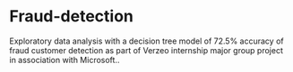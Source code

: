 # Fraud-detection
Exploratory data analysis with a decision tree model of 72.5% accuracy of fraud customer detection as part of Verzeo internship major group project in association with Microsoft..
